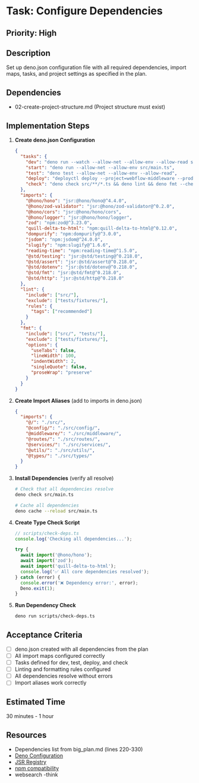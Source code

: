 # Task: Configure Dependencies

## Priority: High

## Description

Set up deno.json configuration file with all required dependencies, import maps, tasks, and project settings as specified in the plan.

## Dependencies

- 02-create-project-structure.md (Project structure must exist)

## Implementation Steps

1. **Create deno.json Configuration**

   ```json
   {
     "tasks": {
       "dev": "deno run --watch --allow-net --allow-env --allow-read src/main.ts",
       "start": "deno run --allow-net --allow-env src/main.ts",
       "test": "deno test --allow-net --allow-env --allow-read",
       "deploy": "deployctl deploy --project=webflow-middleware --prod src/main.ts",
       "check": "deno check src/**/*.ts && deno lint && deno fmt --check"
     },
     "imports": {
       "@hono/hono": "jsr:@hono/hono@^4.4.0",
       "@hono/zod-validator": "jsr:@hono/zod-validator@^0.2.0",
       "@hono/cors": "jsr:@hono/hono/cors",
       "@hono/logger": "jsr:@hono/hono/logger",
       "zod": "npm:zod@^3.23.0",
       "quill-delta-to-html": "npm:quill-delta-to-html@^0.12.0",
       "dompurify": "npm:dompurify@^3.0.0",
       "jsdom": "npm:jsdom@^24.0.0",
       "slugify": "npm:slugify@^1.6.6",
       "reading-time": "npm:reading-time@^1.5.0",
       "@std/testing": "jsr:@std/testing@^0.218.0",
       "@std/assert": "jsr:@std/assert@^0.218.0",
       "@std/dotenv": "jsr:@std/dotenv@^0.218.0",
       "@std/fmt": "jsr:@std/fmt@^0.218.0",
       "@std/http": "jsr:@std/http@^0.218.0"
     },
     "lint": {
       "include": ["src/"],
       "exclude": ["tests/fixtures/"],
       "rules": {
         "tags": ["recommended"]
       }
     },
     "fmt": {
       "include": ["src/", "tests/"],
       "exclude": ["tests/fixtures/"],
       "options": {
         "useTabs": false,
         "lineWidth": 100,
         "indentWidth": 2,
         "singleQuote": false,
         "proseWrap": "preserve"
       }
     }
   }
   ```

2. **Create Import Aliases** (add to imports in deno.json)

   ```json
   {
     "imports": {
       "@/": "./src/",
       "@config/": "./src/config/",
       "@middleware/": "./src/middleware/",
       "@routes/": "./src/routes/",
       "@services/": "./src/services/",
       "@utils/": "./src/utils/",
       "@types/": "./src/types/"
     }
   }
   ```

3. **Install Dependencies** (verify all resolve)

   ```bash
   # Check that all dependencies resolve
   deno check src/main.ts

   # Cache all dependencies
   deno cache --reload src/main.ts
   ```

4. **Create Type Check Script**

   ```typescript
   // scripts/check-deps.ts
   console.log('Checking all dependencies...');

   try {
     await import('@hono/hono');
     await import('zod');
     await import('quill-delta-to-html');
     console.log('✅ All core dependencies resolved');
   } catch (error) {
     console.error('❌ Dependency error:', error);
     Deno.exit(1);
   }
   ```

5. **Run Dependency Check**
   ```bash
   deno run scripts/check-deps.ts
   ```

## Acceptance Criteria

- [ ] deno.json created with all dependencies from the plan
- [ ] All import maps configured correctly
- [ ] Tasks defined for dev, test, deploy, and check
- [ ] Linting and formatting rules configured
- [ ] All dependencies resolve without errors
- [ ] Import aliases work correctly

## Estimated Time

30 minutes - 1 hour

## Resources

- Dependencies list from big_plan.md (lines 220-330)
- [Deno Configuration](https://deno.land/manual/getting_started/configuration_file)
- [JSR Registry](https://jsr.io/)
- [npm compatibility](https://deno.land/manual/node/npm_specifiers)
- websearch
  -think
